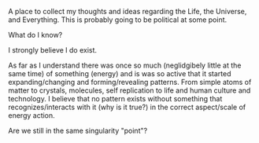 A place to collect my thoughts and ideas regarding the Life, the Universe, and Everything.
This is probably going to be political at some point.

What do I know?

I strongly believe I do exist.

As far as I understand there was once so much (neglidgibely little at the same time) of something (energy) and is was so active that it started expanding/changing and forming/revealing  patterns. From simple atoms of matter to crystals, molecules, self replication to life and human culture and technology. I believe that no pattern exists without something that recognizes/interacts with it (why is it true?) in the correct aspect/scale of energy action.
 
Are we still in the same singularity "point"? 
